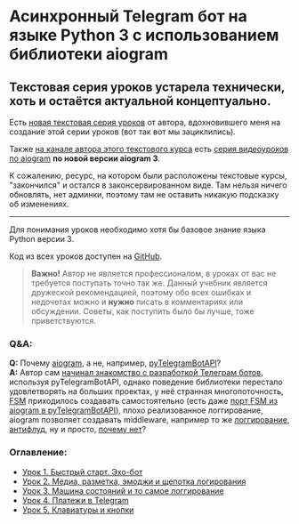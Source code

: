 # Асинхронный Telegram бот на языке Python 3 с использованием библиотеки aiogram

## Текстовая серия уроков устарела технически, хоть и остаётся актуальной концептуально.
Есть [новая текстовая серия уроков](https://mastergroosha.github.io/aiogram-3-guide/) от автора, вдохновившего меня на создание этой серии уроков (вот так вот мы зациклились).

Также [на канале автора этого текстового курса](https://www.youtube.com/@SurenKhorenyan) есть [серия видеоуроков по aiogram](https://www.youtube.com/playlist?list=PLYnH8mpFQ4am8cFYqn2KsPLb-HrhcYgtC) **по новой версии aiogram 3**.

К сожалению, ресурс, на котором были расположены текстовые курсы, "закончился" и остался в законсервированном виде. Там нельзя ничего обновлять, нет админки, поэтому там не оставить никакую подсказку об изменениях.

___

Для понимания уроков необходимо хотя бы базовое знание языка Python версии 3.

Код из всех уроков доступен на [GitHub](https://github.com/surik00/aiogram-lessons).

> **Важно!** Автор не является профессионалом, в уроках от вас не требуется поступать точно так же. Данный учебник является дружеской рекомендацией, поэтому обо всех ошибках и недочетах можно и **нужно** писать в комментариях или обсуждении. Советы, как поступить было бы лучше, тоже приветствуются.

### Q&A:

**Q:** Почему [aiogram](http://aiogram.readthedocs.io/en/latest/index.html), а не, например, [pyTelegramBotAPI](https://github.com/eternnoir/pyTelegramBotAPI)?  
**A:** Автор сам [начинал знакомство с разработкой Телеграм ботов](https://www.gitbook.com/book/groosha/telegram-bot-lessons/details), используя pyTelegramBotAPI, однако поведение библиотеки перестало удовлетворять на больших проектах, у неё странная многопоточность, [FSM](https://en.wikipedia.org/wiki/Finite-state_machine) приходилось создавать самостоятельно \(есть даже [порт FSM из aiogram в pyTelegramBotAPI](https://github.com/Ars2014/FSMTelegramBotAPI)\), плохо реализованное логгирование, aiogram позволяет создавать middleware, например то же [логгирование](https://github.com/aiogram/aiogram/blob/master/aiogram/contrib/middlewares/logging.py), [антифлуд](https://github.com/aiogram/aiogram/blob/master/examples/middleware_and_antiflood.py), ну и просто, [почему нет](https://goo.gl/ngtT8u)?


### **Оглавление:**

* [Урок 1. Быстрый старт. Эхо-бот](https://surik00.gitbooks.io/aiogram-lessons/content/chapter1.html)
* [Урок 2. Медиа, разметка, эмоджи и щепотка логирования](http://surik00.gitbooks.io/aiogram-lessons/content/chapter2.html)
* [Урок 3. Машина состояний и то самое логгирование](http://surik00.gitbooks.io/aiogram-lessons/content/chapter3.html)
* [Урок 4. Платежи в Telegram](http://surik00.gitbooks.io/aiogram-lessons/content/chapter4.html)
* [Урок 5. Клавиатуры и кнопки](http://surik00.gitbooks.io/aiogram-lessons/content/chapter5.html)
